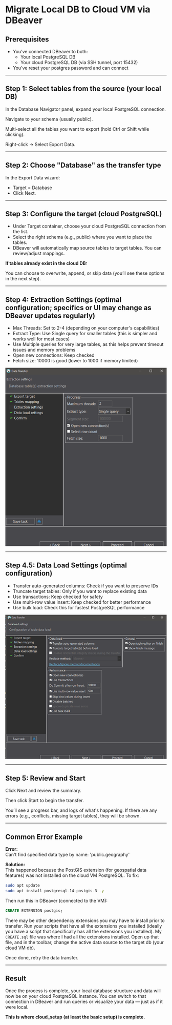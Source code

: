 # Migrate Local DB to Cloud VM via DBeaver

## Prerequisites

- You’ve connected DBeaver to both:
  - Your local PostgreSQL DB
  - Your cloud PostgreSQL DB (via SSH tunnel, port 15432)
- You’ve reset your postgres password and can connect

---

## Step 1: Select tables from the source (your local DB)

In the Database Navigator panel, expand your local PostgreSQL connection.

Navigate to your schema (usually public).

Multi-select all the tables you want to export (hold Ctrl or Shift while clicking).

Right-click → Select Export Data.

---

## Step 2: Choose "Database" as the transfer type

In the Export Data wizard:

- Target = Database
- Click Next.

---

## Step 3: Configure the target (cloud PostgreSQL)

- Under Target container, choose your cloud PostgreSQL connection from the list.
- Select the right schema (e.g., public) where you want to place the tables.
- DBeaver will automatically map source tables to target tables. You can review/adjust mappings.

**If tables already exist in the cloud DB:**

You can choose to overwrite, append, or skip data (you’ll see these options in the next step).

---

## Step 4: Extraction Settings (optimal configuration; specifics or UI may change as DBeaver updates regularly)

- Max Threads: Set to 2-4 (depending on your computer's capabilities)
- Extract Type: Use Single query for smaller tables (this is simpler and works well for most cases)
- Use Multiple queries for very large tables, as this helps prevent timeout issues and memory problems
- Open new connections: Keep checked
- Fetch size: 10000 is good (lower to 1000 if memory limited)

![Extraction Settings](image-15.png)

---

## Step 4.5: Data Load Settings (optimal configuration)

- Transfer auto-generated columns: Check if you want to preserve IDs
- Truncate target tables: Only if you want to replace existing data
- Use transactions: Keep checked for safety
- Use multi-row value insert: Keep checked for better performance
- Use bulk load: Check this for fastest PostgreSQL performance

![Data Load Settings](image-16.png)

---

## Step 5: Review and Start

Click Next and review the summary.

Then click Start to begin the transfer.

You’ll see a progress bar, and logs of what's happening. If there are any errors (e.g., conflicts, missing target tables), they will be shown.

---

## Common Error Example

**Error:**  
Can't find specified data type by name: 'public.geography'

**Solution:**  
This happened because the PostGIS extension (for geospatial data features) was not installed on the cloud VM PostgreSQL. To fix:

```bash
sudo apt update
sudo apt install postgresql-14-postgis-3 -y
```

Then run this in DBeaver (connected to the VM):

```sql
CREATE EXTENSION postgis;
```

There may be other dependency extensions you may have to install prior to transfer. Run your scripts that have all the extensions you installed (ideally you have a script that specifically has all the extensions you installed). My `CREATE.sql` file was where I had all the extensions installed. Open up that file, and in the toolbar, change the active data source to the target db (your cloud VM db).

Once done, retry the data transfer.

---

## Result

Once the process is complete, your local database structure and data will now be on your cloud PostgreSQL instance. You can switch to that connection in DBeaver and run queries or visualize your data — just as if it were local.

**This is where cloud_setup (at least the basic setup) is complete.**